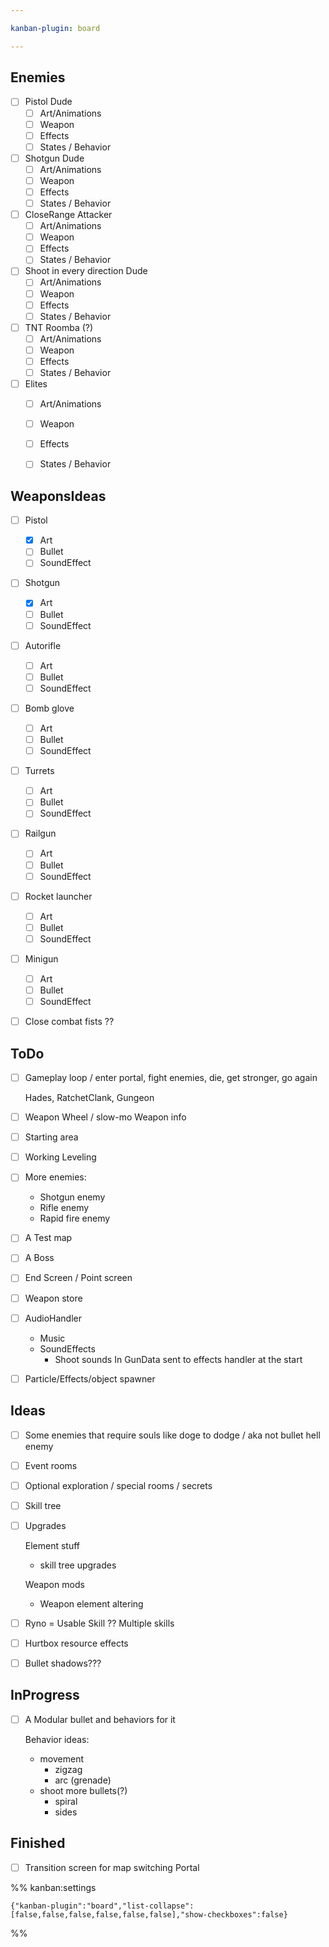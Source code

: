 ```yaml
---

kanban-plugin: board

---
```


## Enemies

- [ ] Pistol Dude
	- [ ] Art/Animations
	- [ ] Weapon
	- [ ] Effects
	- [ ] States / Behavior
- [ ] Shotgun Dude
	- [ ] Art/Animations
	- [ ] Weapon
	- [ ] Effects
	- [ ] States / Behavior
- [ ] CloseRange Attacker
	- [ ] Art/Animations
	- [ ] Weapon
	- [ ] Effects
	- [ ] States / Behavior
- [ ] Shoot in every direction Dude
	- [ ] Art/Animations
	- [ ] Weapon
	- [ ] Effects
	- [ ] States / Behavior
- [ ] TNT Roomba (?)
	- [ ] Art/Animations
	- [ ] Weapon
	- [ ] Effects
	- [ ] States / Behavior
- [ ] Elites
	- [ ] Art/Animations
	- [ ] Weapon
	- [ ] Effects
	- [ ] States / Behavior


## WeaponsIdeas

- [ ] Pistol
	- [x] Art
	- [ ] Bullet
	- [ ] SoundEffect
- [ ] Shotgun
	- [x] Art
	- [ ] Bullet
	- [ ] SoundEffect
- [ ] Autorifle
	- [ ] Art
	- [ ] Bullet
	- [ ] SoundEffect
- [ ] Bomb glove
	- [ ] Art
	- [ ] Bullet
	- [ ] SoundEffect
- [ ] Turrets
	- [ ] Art
	- [ ] Bullet
	- [ ] SoundEffect
- [ ] Railgun
	- [ ] Art
	- [ ] Bullet
	- [ ] SoundEffect
- [ ] Rocket launcher
	- [ ] Art
	- [ ] Bullet
	- [ ] SoundEffect
- [ ] Minigun
	- [ ] Art
	- [ ] Bullet
	- [ ] SoundEffect
- [ ] Close combat fists ??


## ToDo

- [ ] Gameplay loop / enter portal, fight enemies, die, get stronger, go again
	
	Hades, RatchetClank, Gungeon
- [ ] Weapon Wheel / slow-mo
	Weapon info
- [ ] Starting area
- [ ] Working Leveling
- [ ] More enemies:
	- Shotgun enemy
	- Rifle enemy
	- Rapid fire enemy
- [ ] A Test map
- [ ] A Boss
- [ ] End Screen / Point screen
- [ ] Weapon store
- [ ] AudioHandler
	- Music
	- SoundEffects
		- Shoot sounds In GunData sent to effects handler at the start
- [ ] Particle/Effects/object spawner


## Ideas

- [ ] Some enemies that require souls like doge to dodge / aka not bullet hell enemy
- [ ] Event rooms
- [ ] Optional exploration / special rooms / secrets
- [ ] Skill tree
- [ ] Upgrades
	
	Element stuff
	- skill tree upgrades
	
	Weapon mods
	- Weapon element altering
- [ ] Ryno = Usable Skill ??
	Multiple skills
- [ ] Hurtbox resource effects
- [ ] Bullet shadows???


## InProgress

- [ ] A Modular bullet and behaviors for it
	
	Behavior ideas:
	- movement
		- zigzag
		- arc (grenade)
	- shoot more bullets(?)
		- spiral
		- sides


## Finished

- [ ] Transition screen for map switching
	Portal




%% kanban:settings
```
{"kanban-plugin":"board","list-collapse":[false,false,false,false,false,false],"show-checkboxes":false}
```
%%